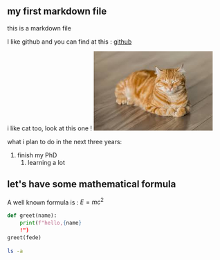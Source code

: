 ## my first markdown file
this is a markdown file

I like github and you can find at this : [github](http://github.com/)

i like cat too, look at this one !
![ A beautiful cat](./images/cat.jpeg)

what i plan to do in the next three years:
1. finish my PhD
    1. learning a lot
## let's have some mathematical formula

A well known formula is : $E=mc^2$

```python
def greet(name):
    print(f"hello,{name}
    !")
greet(fede)
```
```bash
ls -a
```